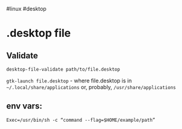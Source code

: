 #linux #desktop
# .desktop file
## Validate
`desktop-file-validate path/to/file.desktop`

`gtk-launch file.desktop` - where file.desktop is in `~/.local/share/applications` or, probably, `/usr/share/applications`

## env vars:
`Exec=/usr/bin/sh -c “command --flag=$HOME/example/path”`

